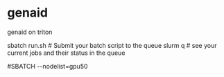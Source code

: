 # genaid
genaid on triton

sbatch run.sh  # Submit your batch script to the queue
slurm q   # see your current jobs and their status in the queue

#SBATCH --nodelist=gpu50
